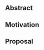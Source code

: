 <!--- Provide a general summary of proposal in the Title above -->

## Abstract

<!--- Describe in one paragraph the proposal. -->

## Motivation

<!--- Describe why this proposal is needed -->
<!--- Providing a sample use case is often very helpful -->

## Proposal

<!--- Describe your proposal in detail -->
